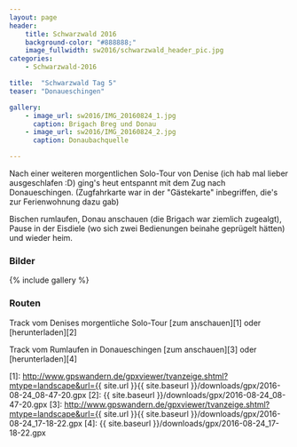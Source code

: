```yaml
---
layout: page
header:
    title: Schwarzwald 2016	
    background-color: "#888888;"
    image_fullwidth: sw2016/schwarzwald_header_pic.jpg
categories:
    - Schwarzwald-2016

title:  "Schwarzwald Tag 5"
teaser: "Donaueschingen"

gallery:
    - image_url: sw2016/IMG_20160824_1.jpg
      caption: Brigach Breg und Donau
    - image_url: sw2016/IMG_20160824_2.jpg
      caption: Donaubachquelle

---
```


Nach einer weiteren morgentlichen Solo-Tour von Denise (ich hab mal lieber ausgeschlafen :D) ging's heut entspannt mit dem Zug nach Donaueschingen. (Zugfahrkarte war in der "Gästekarte" inbegriffen, die's zur Ferienwohnung dazu gab)

Bischen rumlaufen, Donau anschauen (die Brigach war ziemlich zugealgt), Pause in der Eisdiele (wo sich zwei Bedienungen beinahe geprügelt hätten) und wieder heim.

### Bilder

{% include gallery %}

### Routen

Track vom Denises morgentliche Solo-Tour [zum anschauen][1] oder [herunterladen][2]

Track vom Rumlaufen in Donaueschingen [zum anschauen][3] oder [herunterladen][4]



 [1]: http://www.gpswandern.de/gpxviewer/tvanzeige.shtml?mtype=landscape&url={{ site.url }}{{ site.baseurl }}/downloads/gpx/2016-08-24_08-47-20.gpx
 [2]: {{ site.baseurl }}/downloads/gpx/2016-08-24_08-47-20.gpx
 [3]: http://www.gpswandern.de/gpxviewer/tvanzeige.shtml?mtype=landscape&url={{ site.url }}{{ site.baseurl }}/downloads/gpx/2016-08-24_17-18-22.gpx
 [4]: {{ site.baseurl }}/downloads/gpx/2016-08-24_17-18-22.gpx
